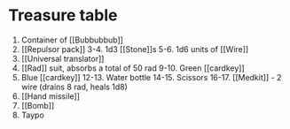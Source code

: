 # Treasure table

1. Container of [[Bubbubbub]] 
2. [[Repulsor pack]]
3-4. 1d3 [[Stone]]s
5-6. 1d6 units of [[Wire]]
7. [[Universal translator]]
8. [[Rad]] suit, absorbs a total of 50 rad
9-10. Green [[cardkey]]
11. Blue [[cardkey]]
12-13. Water bottle
14-15. Scissors
16-17. [[Medkit]] - 2 wire (drains 8 rad, heals 1d8)
18. [[Hand missile]]
19. [[Bomb]]
20. Taypo